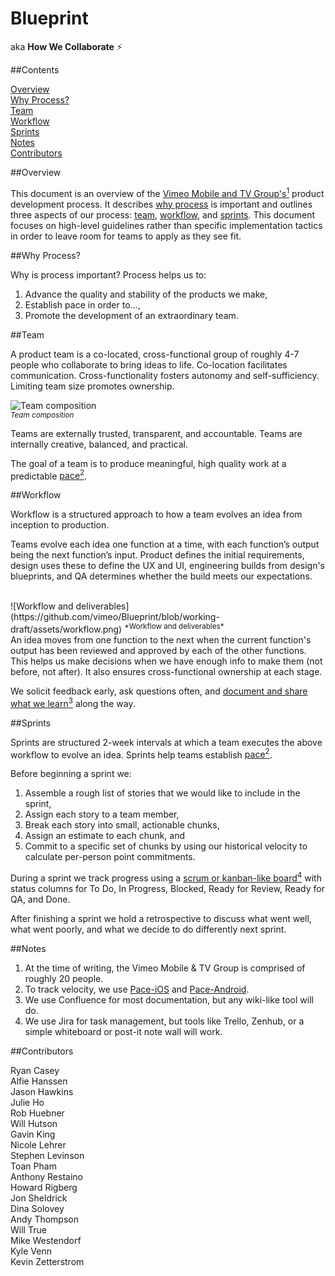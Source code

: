 # Blueprint

aka **How We Collaborate** :zap:

##Contents

[Overview](#overview)  
[Why Process?](#why-process)  
[Team](#team)  
[Workflow](#workflow)  
[Sprints](#sprints)  
[Notes](#notes)  
[Contributors](#contributors)  

##Overview

This document is an overview of the [Vimeo Mobile and TV Group's<sup>1</sup>](#notes) product development process. It describes [why process](#why-process) is important and outlines three aspects of our process: [team](#team), [workflow](#workflow), and [sprints](#sprints). This document focuses on high-level guidelines rather than specific implementation tactics in order to leave room for teams to apply as they see fit. 

##Why Process?

Why is process important? Process helps us to:
 
1. Advance the quality and stability of the products we make, 
2. Establish pace in order to...,
3. Promote the development of an extraordinary team.
 
##Team
 
A product team is a co-located, cross-functional group of roughly 4-7 people who collaborate to bring ideas to life. Co-location facilitates communication. Cross-functionality fosters autonomy and self-sufficiency. Limiting team size promotes ownership.
 
![Team composition](https://github.com/vimeo/Blueprint/blob/working-draft/assets/team-composition.png)    
<sup>*Team composition*</sup>

Teams are externally trusted, transparent, and accountable. Teams are internally creative, balanced, and practical. 

The goal of a team is to produce meaningful, high quality work at a predictable [pace<sup>2</sup>](#notes).
 
##Workflow
 
Workflow is a structured approach to how a team evolves an idea from inception to production.
 
Teams evolve each idea one function at a time, with each function’s output being the next function’s input. Product defines the initial requirements, design uses these to define the UX and UI, engineering builds from design's blueprints, and QA determines whether the build meets our expectations.

<br>
![Workflow and deliverables](https://github.com/vimeo/Blueprint/blob/working-draft/assets/workflow.png)    
<sup>*Workflow and deliverables*</sup>

<br>
An idea moves from one function to the next when the current function's output has been reviewed and approved by each of the other functions. This helps us make decisions when we have enough info to make them (not before, not after). It also ensures cross-functional ownership at each stage.
 
We solicit feedback early, ask questions often, and [document and share what we learn<sup>3</sup>](#notes) along the way.
 
##Sprints
 
Sprints are structured 2-week intervals at which a team executes the above workflow to evolve an idea. Sprints help teams establish [pace<sup>2</sup>](#notes).
 
Before beginning a sprint we:
 
1. Assemble a rough list of stories that we would like to include in the sprint,
2. Assign each story to a team member,
3. Break each story into small, actionable chunks,
4. Assign an estimate to each chunk, and
5. Commit to a specific set of chunks by using our historical velocity to calculate per-person point commitments.

During a sprint we track progress using a [scrum or kanban-like board<sup>4</sup>](#notes) with status columns for To Do, In Progress, Blocked, Ready for Review, Ready for QA, and Done. 

After finishing a sprint we hold a retrospective to discuss what went well, what went poorly, and what we decide to do differently next sprint.

##Notes

1. At the time of writing, the Vimeo Mobile & TV Group is comprised of roughly 20 people. 
2. To track velocity, we use [Pace-iOS](https://github.com/vimeo/Pace-iOS) and [Pace-Android](https://github.com/vimeo/Pace-Android).
3. We use Confluence for most documentation, but any wiki-like tool will do.
4. We use Jira for task management, but tools like Trello, Zenhub, or a simple whiteboard or post-it note wall will work.

##Contributors

Ryan Casey    
Alfie Hanssen    
Jason Hawkins  
Julie Ho    
Rob Huebner  
Will Hutson  
Gavin King    
Nicole Lehrer    
Stephen Levinson    
Toan Pham    
Anthony Restaino    
Howard Rigberg    
Jon Sheldrick    
Dina Solovey   
Andy Thompson    
Will True    
Mike Westendorf    
Kyle Venn    
Kevin Zetterstrom    

